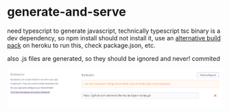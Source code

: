 # generate-and-serve

need typescript to generate javascript, technically typescript tsc binary is a dev dependency, so npm install should not install it, use an [alternative build pack](https://github.com/heroku/heroku-buildpack-nodejs/compare/master...andresvia:master) on heroku to run this, check package.json, etc.

also .js files are generated, so they should be ignored and never! commited

![heroku](https://raw.githubusercontent.com/andresvia/generate-and-serve/master/buildpack.PNG)
